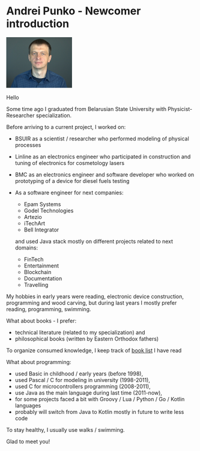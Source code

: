 # Andrei Punko - Newcomer introduction

<img src="../photos/Andrei_Punko_photo_formal_2.jpg" alt="drawing" width="175"/>

Hello

Some time ago I graduated from Belarusian State University with Physicist-Researcher specialization.

Before arriving to a current project, I worked on:

- BSUIR as a scientist / researcher who performed modeling of physical processes
- Linline as an electronics engineer who participated in construction and tuning of electronics for cosmetology lasers
- BMC as an electronics engineer and software developer who worked on prototyping of a device for diesel fuels testing
- As a software engineer for next companies:
  - Epam Systems
  - Godel Technologies
  - Artezio
  - iTechArt
  - Bell Integrator

  and used Java stack mostly on different projects related to next domains:
  - FinTech
  - Entertainment
  - Blockchain
  - Documentation
  - Travelling

My hobbies in early years were reading, electronic device construction, programming and wood carving,
but during last years I mostly prefer reading, programming, swimming.

What about books - I prefer:
- technical literature (related to my specialization) and
- philosophical books (written by Eastern Orthodox fathers)

To organize consumed knowledge, I keep track of [book list](https://github.com/andrei-punko/book-reading-tracker) I have
read

What about programming:
- used Basic in childhood / early years (before 1998),
- used Pascal / C for modeling in university (1998-2011),
- used C for microcontrollers programming (2008-2011),
- use Java as the main language during last time (2011-now),
- for some projects faced a bit with Groovy / Lua / Python / Go / Kotlin languages
- probably will switch from Java to Kotlin mostly in future to write less code

To stay healthy, I usually use walks / swimming.

Glad to meet you!
